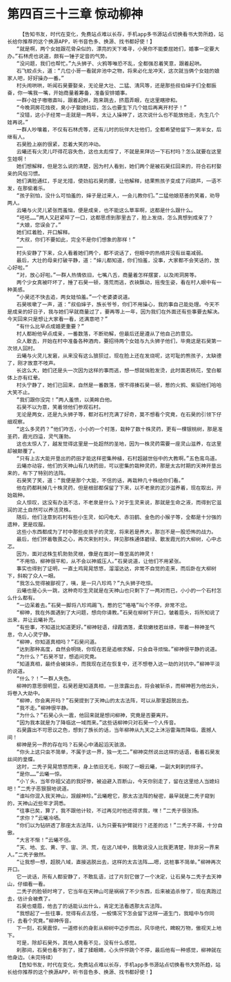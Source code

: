 # 第四百三十三章 惊动柳神
        【告知书友，时代在变化，免费站点难以长存，手机app多书源站点切换看书大势所趋，站长给你推荐的这个换源APP，听书音色多、换源、找书都好使！】
       “就是啊，两个女娃跟花骨朵似的，漂亮的天下难寻，小昊你不能委屈她们，婚事一定要大办。”石林虎也说道，颇有一锤子定音的气势。
       “没问题，我们也帮忙。”九头狮子、火鸦等唯恐不乱，全都强忍着笑意，跟着起哄。
       石飞蛟点头，道：“几位小哥一看就非池中之物，将来必化龙冲天，这次就当俩个女娃的娘家人吧，好好操办一番。”
       村头闹哄哄，听闻石昊要娶亲，无论是大壮、二猛、清风等，还是那些叔伯婶子们全都振奋，你一嘴我一嘴，开始商量着筹备，准备安排婚事。
       一群小娃子嗷嗷直叫，跟着起哄，跑来跳去，挤眉弄眼，在这里瞎掺和。
       “今晚洞房花烛夜，臭小子娶媳妇后，怎么也要生下几个娃后再离开村子！”
       “没错，这小子经常一走就是一两年，太让人操神了，这次说什么也不能放他走，先生几个娃再说。”
       一群人吵嚷着，不仅有石林虎等，还有儿时的玩伴大壮他们，全都希望他留下一男半女，后继有人。
       石昊脸上崩的很紧，忍着大笑的冲动。
       云曦还有火灵儿吓得花容失色，这也太彪悍了，不就是来拜访一下石村吗？怎么就要在这里生娃啊！
       她们想解释，但是怎么说的清楚，因为村人看到，她们两个是被石昊扛回来的，符合石村娶亲的风俗习惯。
       她们满脸通红，手足无措，使劲掐石昊的腰，让他解释，结果熊孩子变成了闷葫芦，一语不发，在那偷着乐。
       “孩子别怕，没什么可怕羞的，婶子是过来人，一会儿教你们。”二猛他娘慈善的笑着，劝导两人。
       云曦与火灵儿紧张而羞恼，便是成亲，也不能这么草率啊，这都是什么跟什么。
       “呸呸……”两人又赶紧啐了一口，这都思虑到那里去了，脸上发烧，怎么真想到成亲了？
       “大娘，您误会了。”
       她们红着脸，开口解释。
       “大叔，你们不要如此，完全不是你们想象的那样！”
       ……
       村头安静了下来，众人看着她们两个，都不说话了，但眼中的热络并没有丝毫减弱。
       最后，大壮的母亲打破平静，道：“婶儿都知道，你们怕羞，没事，大家都不会笑话的，放心好啦。”
       “对，放心好啦。”一群人热情依旧，七嘴八舌，商量着怎样摆宴，以及闹洞房等。
       两个少女真被吓坏了，捶了石昊一顿，落荒而逃，衣袂飘动，摇曳生姿，看在村人眼中有一种美感。
       “小昊还不快去追，两女娃怕羞。”一个老婆婆说道。
       石昊咳嗽了一声，道：“叔伯婶子，族长爷爷，你们不用操心，我的事自己能处理。今天不是成亲的好日子，我与她们早就商量过了，要再等上一年，因为我们在外面还有些事要去解决。今天回来只是想让大家看一看，还满意吧？”
       “有什么比早点成婚更重要？”
       村人都盼他早点成亲，一番数落，不断劝解，但最后还是遵从了他自己的意见。
       众人散去，开始在村中准备各种酒肉，要招待两个女娃与九头狮子他们，毕竟这是石昊第一次领人回村。
       云曦与火灵儿发窘，从来没有这么狼狈过，现在脸上还在发烧呢，这可耻的熊孩子，太缺德了，刚才故意不吱声。
       长这么大，她们还是头一次因为这样的事而逃，想一想就俏脸发烫，此时面若桃花，莹白躯体上亦有红晕。
       村头宁静了，她们已回来，自然是一番数落，恨不得揍石昊一顿，惹的火鸦、紫貂他们哈哈大笑不止。
       “我们跟你没完！”两人羞愤，以美眸白他。
       石昊不以为意，笑着领他们参观石村。
       无论是两女，还是九头狮子等，都对石村充满了好奇，莫不想看个究竟，在石昊的引领下仔细观察。
       “这么多灵药？”他们咋舌，小小的一个村落，栽种了数十株灵药，更有一棵银桃树，那是准圣药，霞光四溢，灵气蓬勃。
       这也太惊人了，越发觉得这里是一处超然的圣地，因为一株灵药需要一座灵山滋养，在这里却被颠覆了。
       “只有上古大能开垦出的药田才能这样密集种植，石村超越世俗中的大教啊。”五色鸾鸟道。
       云曦亦动容，他们的天神山有几块药田，可以密集的栽种灵药，那是太古时期的天神开垦出来的，布下了特别的法阵。
       石昊笑了笑，道：“我便是那个大能，不信的话，再栽种几十株给你们看。”
       他在药都耗掉几十株灵药，但是根部都保留了下来，以不老泉的泥沙滋养着，现在取出，开始栽种。
       众人惊叹，这没有办法不活，不老泉是什么？对于生灵来说，那就是生命之液，而得到它滋润的泥土自然可以养活灵株。
       随后，他们注意到石村有些小生灵，如闪电犬、赤羽鹤、金色的小猴子等，全都是十分强的遗种，更是叹服。
       这些小东西都成为了村中那些皮孩子的灵宠，将来若是养大，那岂不是一股恐怖的战力。
       最后，他们怀着敬畏之心，再次来到村头，拜见那株通体碧绿、散发霞光的大柳树，心中忐忑。
       因为，面对这株生机勃勃灵根，像是在面对一尊至高的神灵！
       “不用怕，柳神很平和，从不会以神威压人。”石昊说道，让他们不用紧张。
       事实也得到了证明，一直土鸡晃晃悠悠，溜溜达达，非常不自觉的走来，而后卧在大柳树下，斜睨了众人一眼。
       “我怎么觉得被鄙视了，咦，是一只八珍鸡？”九头狮子吃惊。
       云曦也是心头一跳，这种奇珍生灵就是在天神山也只剩下了一两对而已，小小的一个石村怎么什么都有。
       “一边呆着去。”石昊一脚将八珍鸡踢飞，惹的它“咯咯”叫个不停，非常不忿。
       “柳神，我在外面遇到了大问题，想向你请教。”石昊在柳树下开口，皱着眉头，将所知说了出来，并让云曦补充。
       “有些事，不知道比知道更好。”柳神轻语，绿霞洒落，柔软嫩枝若丝绦，带着一种神圣气息，令人心灵宁静。
       “柳神，你知道真相吗？”石昊问道。
       “达到那种高度，自然会明晓，你现在若是追根求解，只会自寻烦恼。”柳神很平静的说道。
       “为什么？”石昊不甘，想追问究竟。
       “知道真相，最终会被抹杀，而我现在还在恢复中，还不想卷入这一劫的对抗中。”柳神平淡的说道。
       “什么？！”一群人失色。
       柳神的意思很明显，石昊若是知道真相，一旦泄露出去，将会被斩杀，而柳神若为他出头，将卷入大劫中。
       “柳神，你会离开吗？”石昊提到了天神山的太古法阵，可以从那里超脱出去。
       “我不走。”柳神很平静。
       “为什么？”石昊心头一震，他回来就是想问柳神，究竟是否要离开。
       “因为我本就是为了降临这一域而来。”这些话柳神只对石昊一个人传音。
       石昊露出不可思议之色，想到了族长的话，当年柳神从九天之上沐浴雷海而降临，震撼人间！
       柳神是另一界的存在吗？石昊心中涌起滔天骇浪。
       “你头上这只虫不简单，不属于这一界，独一无二。”柳神突然说出这样的话语，看着石昊发丝间的皇蝶。
       这时，二秃子晃晃悠悠而来，身上依旧无毛，斜睨了一眼云曦，一副大剌剌的样子。
       “是你……”云曦一惊。
       “小丫头，当年你祖父追的我好惨，被迫避入百断山，今天你别走了，留在这里给人当媳妇吧！”二秃子恶狠狠地说道。
       “谁叫你混入我天神山，觊觎神珍。”云曦瞪它，那太古法阵的秘密，最早就是二秃子窥到的，天神山近些年才洞悉。
       “往事已矣，算了，我不跟他计较，不过再见时他还得求我，嘿！”二秃子很张扬。
       “求你？”云曦冷哂。
       “你们以为钻研透了那座太古法阵，认为只要有护臂就行？还差的远！”二秃子不屑，十分自傲。
       “大言不惭！”云曦不信。
       “天、地、玄、黄、宇、宙、洪、荒，在这八域中，我敢说没人比我更清楚，除非另一界来人。”二秃子傲然。
       “让我想一想，超脱八域，直接逃脱出去，这样的太古法阵……嗯，这桩事不简单。”柳神再次开口。
       它一说话，所有人都安静了，不敢乱语，过了片刻它做了一个决定，让石昊与二秃子去天神山，仔细看一看。
       二秃子的脸顿时垮了，它当年在天神山可是祸祸了不少东西，后来被追杀惨了，现在真跑过去，估计会被煮了。
       石昊也蹙眉，他去了的话能认出什么，肯定无法看透那太古法阵。
       “我想起了一些往事，觉得有点古怪，一般情况下怎会留下这样一道生门，我暗中与你同行，去看个究竟。”柳神传音。
       下一刻，石昊震惊，一道修长的身影从柳树中迈步而出，风华绝代，睥睨万物，傲视天上地下。
       可是，除却石昊外，其他人竟看不见，没有什么感觉。
       刹那间，石昊也看不到了，揉了揉眼睛，心头怦怦跳个不停，最后他有一种感觉，柳神就在他身边。（未完待续）
       【告知书友，时代在变化，免费站点难以长存，手机app多书源站点切换看书大势所趋，站长给你推荐的这个换源APP，听书音色多、换源、找书都好使！】